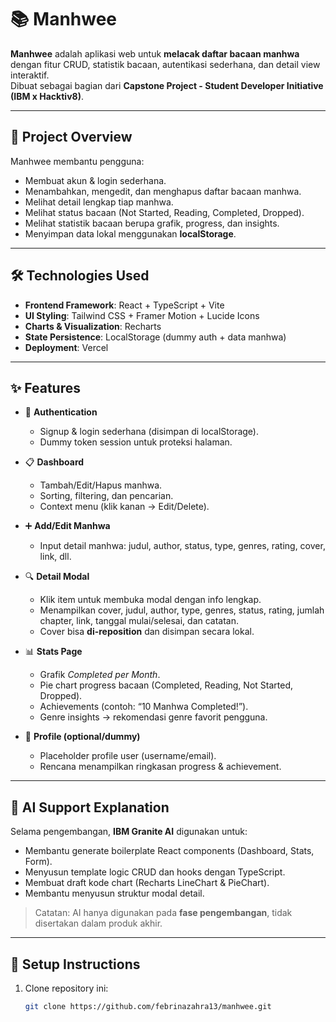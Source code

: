 # 📚 Manhwee

**Manhwee** adalah aplikasi web untuk **melacak daftar bacaan manhwa** dengan fitur CRUD, statistik bacaan, autentikasi sederhana, dan detail view interaktif.  
Dibuat sebagai bagian dari **Capstone Project - Student Developer Initiative (IBM x Hacktiv8)**.

---

## 🚀 Project Overview
Manhwee membantu pengguna:
- Membuat akun & login sederhana.
- Menambahkan, mengedit, dan menghapus daftar bacaan manhwa.
- Melihat detail lengkap tiap manhwa.
- Melihat status bacaan (Not Started, Reading, Completed, Dropped).
- Melihat statistik bacaan berupa grafik, progress, dan insights.
- Menyimpan data lokal menggunakan **localStorage**.

---

## 🛠️ Technologies Used
- **Frontend Framework**: React + TypeScript + Vite  
- **UI Styling**: Tailwind CSS + Framer Motion + Lucide Icons  
- **Charts & Visualization**: Recharts  
- **State Persistence**: LocalStorage (dummy auth + data manhwa)  
- **Deployment**: Vercel  

---

## ✨ Features
- 🔑 **Authentication**  
  - Signup & login sederhana (disimpan di localStorage).  
  - Dummy token session untuk proteksi halaman.

- 📋 **Dashboard**  
  - Tambah/Edit/Hapus manhwa.  
  - Sorting, filtering, dan pencarian.  
  - Context menu (klik kanan → Edit/Delete).  

- ➕ **Add/Edit Manhwa**  
  - Input detail manhwa: judul, author, status, type, genres, rating, cover, link, dll.  

- 🔍 **Detail Modal**  
  - Klik item untuk membuka modal dengan info lengkap.  
  - Menampilkan cover, judul, author, type, genres, status, rating, jumlah chapter, link, tanggal mulai/selesai, dan catatan.  
  - Cover bisa **di-reposition** dan disimpan secara lokal.  

- 📊 **Stats Page**  
  - Grafik *Completed per Month*.  
  - Pie chart progress bacaan (Completed, Reading, Not Started, Dropped).  
  - Achievements (contoh: “10 Manhwa Completed!”).  
  - Genre insights → rekomendasi genre favorit pengguna.

- 👤 **Profile (optional/dummy)**  
  - Placeholder profile user (username/email).  
  - Rencana menampilkan ringkasan progress & achievement.  

---

## 🤖 AI Support Explanation
Selama pengembangan, **IBM Granite AI** digunakan untuk:
- Membantu generate boilerplate React components (Dashboard, Stats, Form).  
- Menyusun template logic CRUD dan hooks dengan TypeScript.  
- Membuat draft kode chart (Recharts LineChart & PieChart).  
- Membantu menyusun struktur modal detail.  

> Catatan: AI hanya digunakan pada **fase pengembangan**, tidak disertakan dalam produk akhir.

---

## 📂 Setup Instructions
1. Clone repository ini:
   ```bash
   git clone https://github.com/febrinazahra13/manhwee.git